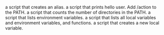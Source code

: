 a script that creates an alias.
a script that prints hello user.
Add /action to the PATH.
a script that counts the number of directories in the PATH.
a script that lists environment variables.
a script that lists all local variables and environment variables, and functions.
a script that creates a new local variable.

